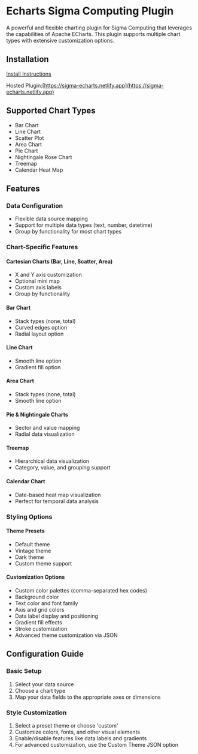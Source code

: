 # Echarts Sigma Computing Plugin

A powerful and flexible charting plugin for Sigma Computing that leverages the capabilities of Apache ECharts. This plugin supports multiple chart types with extensive customization options.

## Installation

[Install Instructions](https://github.com/sigmacomputing/sigma-sample-plugins/blob/main/sample-plugin-bar-chart/README.md)

Hosted Plugin:[https://sigma-echarts.netlify.app](https://sigma-echarts.netlify.app)

## Supported Chart Types

- Bar Chart
- Line Chart
- Scatter Plot
- Area Chart
- Pie Chart
- Nightingale Rose Chart
- Treemap
- Calendar Heat Map

## Features

### Data Configuration
- Flexible data source mapping
- Support for multiple data types (text, number, datetime)
- Group by functionality for most chart types

### Chart-Specific Features

#### Cartesian Charts (Bar, Line, Scatter, Area)
- X and Y axis customization
- Optional mini map
- Custom axis labels
- Group by functionality

#### Bar Chart
- Stack types (none, total)
- Curved edges option
- Radial layout option

#### Line Chart
- Smooth line option
- Gradient fill option

#### Area Chart
- Stack types (none, total)
- Smooth line option

#### Pie & Nightingale Charts
- Sector and value mapping
- Radial data visualization

#### Treemap
- Hierarchical data visualization
- Category, value, and grouping support

#### Calendar Chart
- Date-based heat map visualization
- Perfect for temporal data analysis

### Styling Options

#### Theme Presets
- Default theme
- Vintage theme
- Dark theme
- Custom theme support

#### Customization Options
- Custom color palettes (comma-separated hex codes)
- Background color
- Text color and font family
- Axis and grid colors
- Data label display and positioning
- Gradient fill effects
- Stroke customization
- Advanced theme customization via JSON

## Configuration Guide

### Basic Setup
1. Select your data source
2. Choose a chart type
3. Map your data fields to the appropriate axes or dimensions

### Style Customization
1. Select a preset theme or choose 'custom'
2. Customize colors, fonts, and other visual elements
3. Enable/disable features like data labels and gradients
4. For advanced customization, use the Custom Theme JSON option